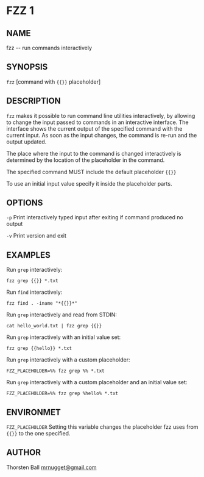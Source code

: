 FZZ 1
=======================================

NAME
----

fzz -- run commands interactively

SYNOPSIS
--------

`fzz` [command with `{{}}` placeholder]

DESCRIPTION
-----------

`fzz` makes it possible to run command line utilities interactively, by
allowing to change the input passed to commands in an interactive interface.
The interface shows the current output of the specified command with the
current input. As soon as the input changes, the command is re-run and the
output updated.

The place where the input to the command is changed interactively is determined
by the location of the placeholder in the command.

The specified command MUST include the default placeholder `{{}}`

To use an initial input value specify it inside the placeholder parts.

OPTIONS
-------

`-p`
  Print interactively typed input after exiting if command produced no output

`-v`
  Print version and exit

EXAMPLES
--------

Run `grep` interactively:

    fzz grep {{}} *.txt

Run `find` interactively:

    fzz find . -iname "*{{}}*"

Run `grep` interactively and read from STDIN:

    cat hello_world.txt | fzz grep {{}}

Run `grep` interactively with an initial value set:

    fzz grep {{hello}} *.txt

Run `grep` interactively with a custom placeholder:

    FZZ_PLACEHOLDER=%% fzz grep %% *.txt

Run `grep` interactively with a custom placeholder and an initial value set:

    FZZ_PLACEHOLDER=%% fzz grep %hello% *.txt

ENVIRONMET
-----------

`FZZ_PLACEHOLDER`
  Setting this variable changes the placeholder fzz uses from `{{}}` to the one
  specified.

AUTHOR
------

Thorsten Ball <mrnugget@gmail.com>

